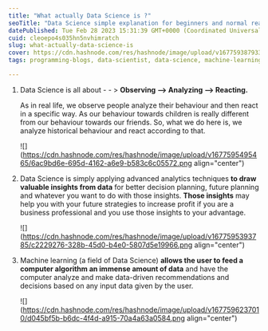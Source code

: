 ```yaml
---
title: "What actually Data Science is ?"
seoTitle: "Data Science simple explanation for beginners and normal readers."
datePublished: Tue Feb 28 2023 15:31:39 GMT+0000 (Coordinated Universal Time)
cuid: cleoepo4s035hn5nvhimratch
slug: what-actually-data-science-is
cover: https://cdn.hashnode.com/res/hashnode/image/upload/v1677593879339/cbaa8771-fe3c-4db4-84ae-64d45b7174fb.png
tags: programming-blogs, data-scientist, data-science, machine-learning, coding

---
```


1. Data Science is all about - - &gt; **Observing --&gt; Analyzing --&gt; Reacting.**
    
    As in real life, we observe people analyze their behaviour and then react in a specific way. As our behaviour towards children is really different from our behaviour towards our friends. So, what we do here is, we analyze historical behaviour and react according to that.
    
    ![](https://cdn.hashnode.com/res/hashnode/image/upload/v1677595495465/6ac9bd6e-695d-4162-a6e9-b583c6c05572.png align="center")
    
2. Data Science is simply applying advanced analytics techniques **to draw valuable insights from data** for better decision planning, future planning and whatever you want to do with those insights. **Those insights** may help you with your future strategies to increase profit if you are a business professional and you use those insights to your advantage.
    
    ![](https://cdn.hashnode.com/res/hashnode/image/upload/v1677595393785/c2229276-328b-45d0-b4e0-5807d5e19966.png align="center")
    
3. Machine learning (a field of Data Science) **allows the user to feed a computer algorithm an immense amount of data** and have the computer analyze and make data-driven recommendations and decisions based on any input data given by the user.
    
    ![](https://cdn.hashnode.com/res/hashnode/image/upload/v1677596237010/d045bf5b-b6dc-4f4d-a915-70a4a63a0584.png align="center")
